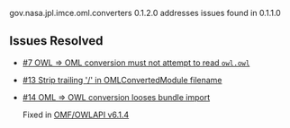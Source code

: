 gov.nasa.jpl.imce.oml.converters 0.1.2.0 addresses issues found in 0.1.1.0

## Issues Resolved

- [#7 OWL => OML conversion must not attempt to read `owl.owl`](https://github.com/JPL-IMCE/gov.nasa.jpl.imce.oml.converters/issues/7)

- [#13 Strip trailing '/' in OMLConvertedModule filename](https://github.com/JPL-IMCE/gov.nasa.jpl.imce.oml.converters/issues/13)

- [#14 OML => OWL conversion looses bundle import](https://github.com/JPL-IMCE/gov.nasa.jpl.imce.oml.converters/issues/14)

    Fixed in [OMF/OWLAPI v6.1.4](https://github.com/JPL-IMCE/gov.nasa.jpl.omf.scala.binding.owlapi/blob/master/notes/6.1.4.markdown)
